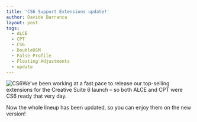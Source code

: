 ```yaml
---
title: 'CS6 Support Extensions update!'
author: Davide Barranca
layout: post
tags:
  - ALCE
  - CPT
  - CS6
  - DoubleUSM
  - False Profile
  - Floating Adjustments
  - update
---
```

![CS6][a]We’ve been working at a fast pace to release our top-selling extensions for the Creative Suite 6 launch – so both ALCE and CPT were CS6 ready that very day.

Now the whole lineup has been updated, so you can enjoy them on the new version!

[a]: {{site.baseurl}}/news/images/PS.png "Photoshop CS6 support"